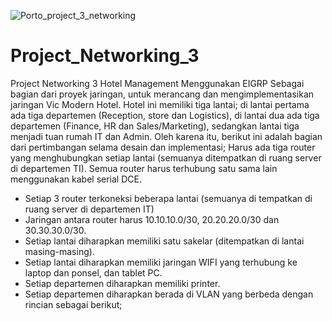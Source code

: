 ![Porto_project_3_networking](https://github.com/user-attachments/assets/dd894475-b156-46be-b571-8d5835a1899f)


# Project_Networking_3


Project Networking 3 Hotel Management Menggunakan EIGRP
Sebagai bagian dari proyek jaringan, untuk merancang dan mengimplementasikan jaringan Vic Modern Hotel. Hotel ini memiliki tiga lantai; di lantai pertama ada tiga departemen (Reception, store dan Logistics), di lantai dua ada tiga departemen (Finance, HR dan Sales/Marketing), sedangkan lantai tiga menjadi tuan rumah IT dan Admin. Oleh karena itu, berikut ini adalah bagian dari pertimbangan selama desain dan implementasi;
Harus ada tiga router yang menghubungkan setiap lantai (semuanya ditempatkan di ruang server di departemen TI).
Semua router harus terhubung satu sama lain menggunakan kabel serial DCE.

- Setiap 3 router terkoneksi beberapa lantai (semuanya di tempatkan di ruang server di departemen IT)
- Jaringan antara router harus 10.10.10.0/30, 20.20.20.0/30 dan 30.30.30.0/30.
- Setiap lantai diharapkan memiliki satu sakelar (ditempatkan di lantai masing-masing).
- Setiap lantai diharapkan memiliki jaringan WIFI yang terhubung ke laptop dan ponsel, dan tablet PC.
- Setiap departemen diharapkan memiliki printer.
- Setiap departemen diharapkan berada di VLAN yang berbeda dengan rincian sebagai berikut;
